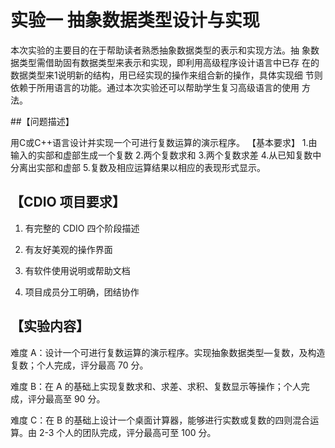 # 实验一 抽象数据类型设计与实现 

本次实验的主要目的在于帮助读者熟悉抽象数据类型的表示和实现方法。抽 象数据类型需借助固有数据类型来表示和实现，即利用高级程序设计语言中已存 在的数据类型来1说明新的结构，用已经实现的操作来组合新的操作，具体实现细 节则依赖于所用语言的功能。通过本次实验还可以帮助学生复习高级语言的使用 方法。 
 
##【问题描述】  

用C或C++语言设计并实现一个可进行复数运算的演示程序。 【基本要求】  1.由输入的实部和虚部生成一个复数  2.两个复数求和  3.两个复数求差  4.从已知复数中分离出实部和虚部  5.复数及相应运算结果以相应的表现形式显示。  

 
##  【CDIO 项目要求】 

1. 有完整的 CDIO 四个阶段描述 

2. 有友好美观的操作界面 

3. 有软件使用说明或帮助文档 

4. 项目成员分工明确，团结协作 

## 【实验内容】 
难度 A：设计一个可进行复数运算的演示程序。实现抽象数据类型—复数，及构造复数；个人完成，评分最高 70 分。 

难度 B：在 A 的基础上实现复数求和、求差、求积、复数显示等操作；个人完成，评分最高至 90 分。 

难度 C：在 B 的基础上设计一个桌面计算器，能够进行实数或复数的四则混合运算。由 2-3 个人的团队完成，评分最高可至 100 分。 
 

 